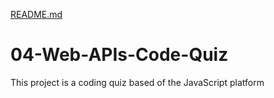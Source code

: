 [README.md](https://github.com/jtdizzle/04-Web-APIs-Code-Quiz/files/7026455/README.md)
# 04-Web-APIs-Code-Quiz
This project is a coding quiz based of the JavaScript platform
